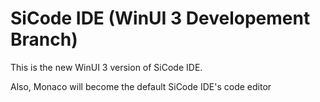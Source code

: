 # SiCode IDE (WinUI 3 Developement Branch)
This is the new WinUI 3 version of SiCode IDE.

Also, Monaco will become the default SiCode IDE's code editor
